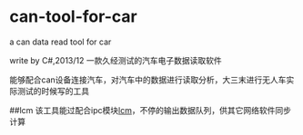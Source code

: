 # can-tool-for-car
a can data read tool for car

write by C#,2013/12
一款久经测试的汽车电子数据读取软件

能够配合can设备连接汽车，对汽车中的数据进行读取分析，大三末进行无人车实际测试的时候写的工具

##lcm
该工具能过配合ipc模块[lcm](https://github.com/lcm-proj/lcm)，不停的输出数据队列，供其它网络软件同步计算
